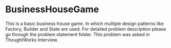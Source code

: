 # BusinessHouseGame

This is a basic business house game.
In which multiple design patterns like Factory, Builder and State are used.
For detailed problem description please go through the problem statement folder.
This problem was asked in ThoughtWorks Interview.
